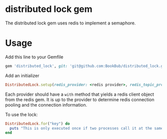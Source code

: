 # distributed lock gem

The distributed lock gem uses redis to implement a semaphore.

# Usage

Add this line to your Gemfile
```ruby
gem 'distributed_lock', git: 'git@github.com:BookBub/distributed_lock.git'
```

Add an initializer
```ruby
DistributedLock.setup(redis_provider: <redis provider>, redis_topic_provider: <redis provider for topics>)
```

Each provider should have a `with` method that yields a redis client object from the redis gem.
It is up to the provider to determine redis connection pooling and the connection information.

To use the lock:
```ruby
DistributedLock.for("key") do
  puts "This is only executed once if two processes call it at the same time"
end
```